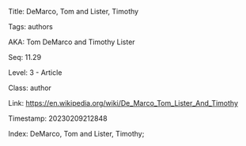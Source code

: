 Title:  DeMarco, Tom and Lister, Timothy

Tags:   authors

AKA:    Tom DeMarco and Timothy Lister

Seq:    11.29

Level:  3 - Article

Class:  author

Link:   https://en.wikipedia.org/wiki/De_Marco_Tom_Lister_And_Timothy

Timestamp: 20230209212848

Index:  DeMarco, Tom and Lister, Timothy; 
